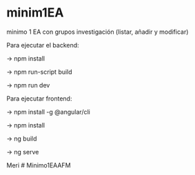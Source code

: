 # minim1EA
minimo 1 EA con grupos investigación (listar, añadir y modificar)

Para ejecutar el backend:

-> npm install

-> npm run-script build

-> npm run dev

Para ejecutar frontend:

-> npm install -g @angular/cli

-> npm install

-> ng build

-> ng serve


Meri
#   M i n i m o 1 E A A F M  
 